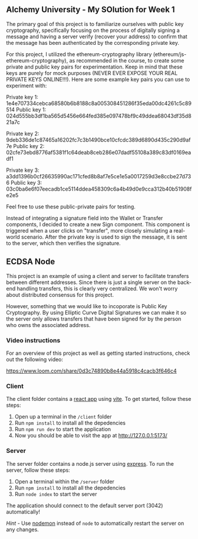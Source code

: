## Alchemy University - My SOlution for Week 1 

The primary goal of this project is to familiarize ourselves with public key cryptography, specifically focusing on the process of digitally signing a message and having a server verify (recover your address) to confirm that the message has been authenticated by the corresponding private key.

For this project, I utilized the ethereum-cryptography library (ethereum/js-ethereum-cryptography), as recommended in the course, to create some private and public key pairs for experimentation. Keep in mind that these keys are purely for mock purposes (NEVER EVER EXPOSE YOUR REAL PRIVATE KEYS ONLINE!!!). Here are some example key pairs you can use to experiment with:

Private key 1: 1e4e707334cebca68580b6b8188c8a005308451286f35eda00dc4261c5c89514
Public key 1: 024d555bb3df1ba565d5456e664fed385e097478bf9c49ddea68043df35d821a7c

Private key 2: 9deb336de1c87465a16202fc7c3b1490bce10cfcdc389d6890d435c290d9af7e
Public key 2: 02cfe73ebd8776af5381f1c64deab8ceb286e07dadf55108a389c83df0169eadf1

Private key 3: a3dd1396b0cf26635990ac171cfed8b8af7e5ce1e5a0017259d3e8ccbe27d736
Public key 3: 03c0ba6e6f07eecadb1ce5114ddea458309c6a4b49d0e9cca312b40b51908fe2e5

Feel free to use these public-private pairs for testing.

Instead of integrating a signature field into the Wallet or Transfer components, I decided to create a new Sign component. This component is triggered when a user clicks on "transfer", more closely simulating a real-world scenario. After the private key is used to sign the message, it is sent to the server, which then verifies the signature.

## ECDSA Node

This project is an example of using a client and server to facilitate transfers between different addresses. Since there is just a single server on the back-end handling transfers, this is clearly very centralized. We won't worry about distributed consensus for this project.

However, something that we would like to incoporate is Public Key Cryptography. By using Elliptic Curve Digital Signatures we can make it so the server only allows transfers that have been signed for by the person who owns the associated address.

### Video instructions
For an overview of this project as well as getting started instructions, check out the following video:

https://www.loom.com/share/0d3c74890b8e44a5918c4cacb3f646c4
 
### Client

The client folder contains a [react app](https://reactjs.org/) using [vite](https://vitejs.dev/). To get started, follow these steps:

1. Open up a terminal in the `/client` folder
2. Run `npm install` to install all the depedencies
3. Run `npm run dev` to start the application 
4. Now you should be able to visit the app at http://127.0.0.1:5173/

### Server

The server folder contains a node.js server using [express](https://expressjs.com/). To run the server, follow these steps:

1. Open a terminal within the `/server` folder 
2. Run `npm install` to install all the depedencies 
3. Run `node index` to start the server 

The application should connect to the default server port (3042) automatically! 

_Hint_ - Use [nodemon](https://www.npmjs.com/package/nodemon) instead of `node` to automatically restart the server on any changes.
